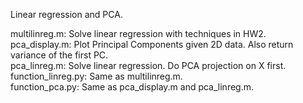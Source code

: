 Linear regression and PCA.  

multilinreg.m: Solve linear regression with techniques in HW2.  
pca_display.m: Plot Principal Components given 2D data. Also return variance of the first PC.  
pca_linreg.m: Solve linear regression. Do PCA projection on X first.  
function_linreg.py: Same as multilinreg.m.  
function_pca.py: Same as pca_display.m and pca_linreg.m.
